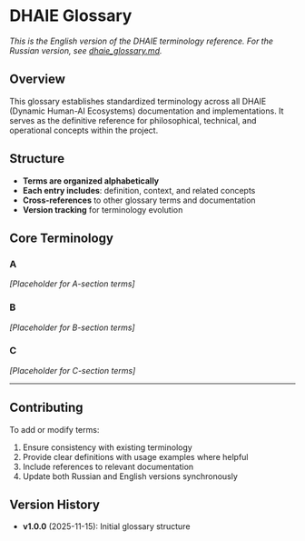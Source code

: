 # DHAIE Glossary

*This is the English version of the DHAIE terminology reference. For the Russian version, see [dhaie_glossary.md](./dhaie_glossary.md).*

## Overview

This glossary establishes standardized terminology across all DHAIE (Dynamic Human-AI Ecosystems) documentation and implementations. It serves as the definitive reference for philosophical, technical, and operational concepts within the project.

## Structure

- **Terms are organized alphabetically**
- **Each entry includes**: definition, context, and related concepts
- **Cross-references** to other glossary terms and documentation
- **Version tracking** for terminology evolution

## Core Terminology

### A
*[Placeholder for A-section terms]*

### B
*[Placeholder for B-section terms]*

### C
*[Placeholder for C-section terms]*

---

## Contributing

To add or modify terms:
1. Ensure consistency with existing terminology
2. Provide clear definitions with usage examples where helpful
3. Include references to relevant documentation
4. Update both Russian and English versions synchronously

## Version History

- **v1.0.0** (2025-11-15): Initial glossary structure
